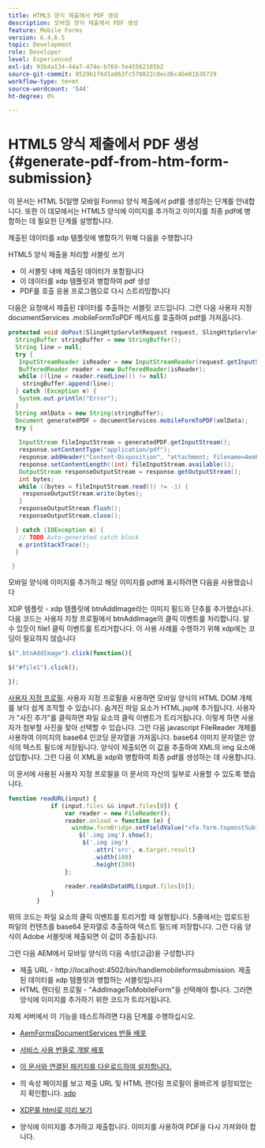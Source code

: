 ```yaml
---
title: HTML5 양식 제출에서 PDF 생성
description: 모바일 양식 제출에서 PDF 생성
feature: Mobile Forms
version: 6.4,6.5
topic: Development
role: Developer
level: Experienced
exl-id: 91b4a134-44a7-474e-b769-fe45562105b2
source-git-commit: 9529b1f6d1a863fc570822c8ecd6c4be01b36729
workflow-type: tm+mt
source-wordcount: '544'
ht-degree: 0%

---
```


# HTML5 양식 제출에서 PDF 생성 {#generate-pdf-from-htm-form-submission}

이 문서는 HTML 5(일명 모바일 Forms) 양식 제출에서 pdf를 생성하는 단계를 안내합니다. 또한 이 데모에서는 HTML5 양식에 이미지를 추가하고 이미지를 최종 pdf에 병합하는 데 필요한 단계를 설명합니다.


제출된 데이터를 xdp 템플릿에 병합하기 위해 다음을 수행합니다

HTML5 양식 제출을 처리할 서블릿 쓰기

* 이 서블릿 내에 제출된 데이터가 포함됩니다
* 이 데이터를 xdp 템플릿과 병합하여 pdf 생성
* PDF를 호출 응용 프로그램으로 다시 스트리밍합니다

다음은 요청에서 제출된 데이터를 추출하는 서블릿 코드입니다. 그런 다음 사용자 지정 documentServices .mobileFormToPDF 메서드를 호출하여 pdf를 가져옵니다.

```java
protected void doPost(SlingHttpServletRequest request, SlingHttpServletResponse response) {
  StringBuffer stringBuffer = new StringBuffer();
  String line = null;
  try {
   InputStreamReader isReader = new InputStreamReader(request.getInputStream(), "UTF-8");
   BufferedReader reader = new BufferedReader(isReader);
   while ((line = reader.readLine()) != null)
    stringBuffer.append(line);
  } catch (Exception e) {
   System.out.println("Error");
  }
  String xmlData = new String(stringBuffer);
  Document generatedPDF = documentServices.mobileFormToPDF(xmlData);
  try {
   
   InputStream fileInputStream = generatedPDF.getInputStream();
   response.setContentType("application/pdf");
   response.addHeader("Content-Disposition", "attachment; filename=AemFormsRocks.pdf");
   response.setContentLength((int) fileInputStream.available());
   OutputStream responseOutputStream = response.getOutputStream();
   int bytes;
   while ((bytes = fileInputStream.read()) != -1) {
    responseOutputStream.write(bytes);
   }
   responseOutputStream.flush();
   responseOutputStream.close();

  } catch (IOException e) {
   // TODO Auto-generated catch block
   e.printStackTrace();
  }

 }
```

모바일 양식에 이미지를 추가하고 해당 이미지를 pdf에 표시하려면 다음을 사용했습니다

XDP 템플릿 - xdp 템플릿에 btnAddImage라는 이미지 필드와 단추를 추가했습니다. 다음 코드는 사용자 지정 프로필에서 btnAddImage의 클릭 이벤트를 처리합니다. 알 수 있듯이 file1 클릭 이벤트를 트리거합니다. 이 사용 사례를 수행하기 위해 xdp에는 코딩이 필요하지 않습니다

```javascript
$(".btnAddImage").click(function(){

$("#file1").click();

});
```

[사용자 지정 프로필](https://helpx.adobe.com/livecycle/help/mobile-forms/creating-profile.html#CreatingCustomProfiles). 사용자 지정 프로필을 사용하면 모바일 양식의 HTML DOM 개체를 보다 쉽게 조작할 수 있습니다. 숨겨진 파일 요소가 HTML.jsp에 추가됩니다. 사용자가 &quot;사진 추가&quot;를 클릭하면 파일 요소의 클릭 이벤트가 트리거됩니다. 이렇게 하면 사용자가 첨부할 사진을 찾아 선택할 수 있습니다. 그런 다음 javascript FileReader 개체를 사용하여 이미지의 base64 인코딩 문자열을 가져옵니다. base64 이미지 문자열은 양식의 텍스트 필드에 저장됩니다. 양식이 제출되면 이 값을 추출하여 XML의 img 요소에 삽입합니다. 그런 다음 이 XML을 xdp와 병합하여 최종 pdf를 생성하는 데 사용합니다.

이 문서에 사용된 사용자 지정 프로필을 이 문서의 자산의 일부로 사용할 수 있도록 했습니다.

```javascript
function readURL(input) {
            if (input.files && input.files[0]) {
                var reader = new FileReader();
                reader.onload = function (e) {
                  window.formBridge.setFieldValue("xfa.form.topmostSubform.Page1.base64image",reader.result);
                    $('.img img').show();
                     $('.img img')
                        .attr('src', e.target.result)
                        .width(180)
                        .height(200)
                };

                reader.readAsDataURL(input.files[0]);
            }
        }
```

위의 코드는 파일 요소의 클릭 이벤트를 트리거할 때 실행됩니다. 5줄에서는 업로드된 파일의 컨텐츠를 base64 문자열로 추출하여 텍스트 필드에 저장합니다. 그런 다음 양식이 Adobe 서블릿에 제출되면 이 값이 추출됩니다.

그런 다음 AEM에서 모바일 양식의 다음 속성(고급)을 구성합니다

* 제출 URL - http://localhost:4502/bin/handlemobileformsubmission. 제출된 데이터를 xdp 템플릿과 병합하는 서블릿입니다
* HTML 렌더링 프로필 - &quot;AddImageToMobileForm&quot;을 선택해야 합니다. 그러면 양식에 이미지를 추가하기 위한 코드가 트리거됩니다.

자체 서버에서 이 기능을 테스트하려면 다음 단계를 수행하십시오.

* [AemFormsDocumentServices 번들 배포](/help/forms/assets/common-osgi-bundles/AEMFormsDocumentServices.core-1.0-SNAPSHOT.jar)

* [서비스 사용 번들로 개발 배포](/help/forms/assets/common-osgi-bundles/DevelopingWithServiceUser.jar)

* [이 문서와 연결된 패키지를 다운로드하여 설치합니다.](assets/pdf-from-mobile-form-submission.zip)

* 의 속성 페이지를 보고 제출 URL 및 HTML 렌더링 프로필이 올바르게 설정되었는지 확인합니다.  [xdp](http://localhost:4502/libs/fd/fm/gui/content/forms/formmetadataeditor.html/content/dam/formsanddocuments/schengen.xdp)

* [XDP를 html로 미리 보기](http://localhost:4502/content/dam/formsanddocuments/schengen.xdp/jcr:content)

* 양식에 이미지를 추가하고 제출합니다. 이미지를 사용하여 PDF을 다시 가져와야 합니다.

